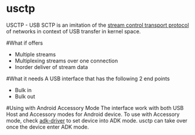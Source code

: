 # usctp
USCTP - USB SCTP is an imitation of the [stream control transport protocol][1] of networks in context of USB transfer in kernel space.

#What if offers
  - Multiple streams
  - Multiplexing streams over one connection
  - Inorder deliver of stream data
  
#What it needs
A USB interface that has the following 2 end points
  - Bulk in
  - Bulk out

#Using with Android Accessory Mode
The interface work with both USB Host and Accessory modes for Android device. To use with Accessory mode, check [adk-driver][2] to set device into ADK mode. usctp can take over once the device enter ADK mode.

[1]: http://en.wikipedia.org/wiki/Stream_Control_Transmission_Protocol
[2]: https://github.com/praveendath92/adk-driver
